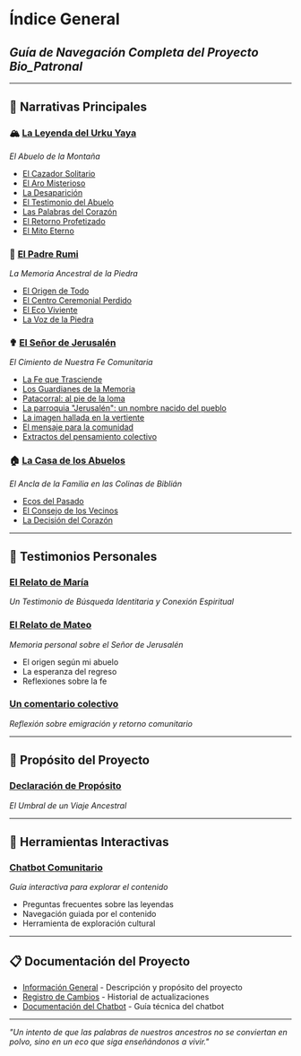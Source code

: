# Índice General
## *Guía de Navegación Completa del Proyecto Bio_Patronal*

---

## 📖 **Narrativas Principales**

### 🏔️ [La Leyenda del Urku Yaya](./Relato.md#la-leyenda-del-urku-yaya)
*El Abuelo de la Montaña*
- [El Cazador Solitario](./Relato.md#el-cazador-solitario)
- [El Aro Misterioso](./Relato.md#el-aro-misterioso)
- [La Desaparición](./Relato.md#la-desaparicion)
- [El Testimonio del Abuelo](./Relato.md#el-testimonio-del-abuelo)
- [Las Palabras del Corazón](./Relato.md#las-palabras-del-corazon)
- [El Retorno Profetizado](./Relato.md#el-retorno-profetizado)
- [El Mito Eterno](./Relato.md#el-mito-eterno)

### 🗿 [El Padre Rumi](./Relato.md#el-padre-rumi)
*La Memoria Ancestral de la Piedra*
- [El Origen de Todo](./Relato.md#el-origen-de-todo)
- [El Centro Ceremonial Perdido](./Relato.md#el-centro-ceremonial-perdido)
- [El Eco Viviente](./Relato.md#el-eco-viviente)
- [La Voz de la Piedra](./Relato.md#la-voz-de-la-piedra)

### ✟ [El Señor de Jerusalén](./Relato.md#el-senor-de-jerusalen)
*El Cimiento de Nuestra Fe Comunitaria*
- [La Fe que Trasciende](./Relato.md#la-fe-que-trasciende)
- [Los Guardianes de la Memoria](./Relato.md#los-guardianes-de-la-memoria)
- [Patacorral: al pie de la loma](./Relato.md#patacorral-al-pie-de-la-loma)
- [La parroquia "Jerusalén": un nombre nacido del pueblo](./Relato.md#la-parroquia-jerusalen-un-nombre-nacido-del-pueblo)
- [La imagen hallada en la vertiente](./Relato.md#la-imagen-hallada-en-la-vertiente)
- [El mensaje para la comunidad](./Relato.md#el-mensaje-para-la-comunidad)
- [Extractos del pensamiento colectivo](./Relato.md#extractos-del-pensamiento-colectivo)

### 🏠 [La Casa de los Abuelos](./Relato.md#la-casa-de-los-abuelos)
*El Ancla de la Familia en las Colinas de Biblián*
- [Ecos del Pasado](./Relato.md#ecos-del-pasado)
- [El Consejo de los Vecinos](./Relato.md#el-consejo-de-los-vecinos)
- [La Decisión del Corazón](./Relato.md#la-decision-del-corazon)

---

## 👤 **Testimonios Personales**

### [El Relato de María](./El_relato_de_Maria.md)
*Un Testimonio de Búsqueda Identitaria y Conexión Espiritual*

### [El Relato de Mateo](./El_relato_de_Mateo.md)
*Memoria personal sobre el Señor de Jerusalén*
- El origen según mi abuelo
- La esperanza del regreso
- Reflexiones sobre la fe

### [Un comentario colectivo](./Un_comentario_Colectivo.md)
*Reflexión sobre emigración y retorno comunitario*

---

## 🎯 **Propósito del Proyecto**

### [Declaración de Propósito](./Relato.md#declaracion-de-proposito)
*El Umbral de un Viaje Ancestral*

---

## 🤖 **Herramientas Interactivas**

### [Chatbot Comunitario](./chatbot/)
*Guía interactiva para explorar el contenido*
- Preguntas frecuentes sobre las leyendas
- Navegación guiada por el contenido
- Herramienta de exploración cultural

---

## 📋 **Documentación del Proyecto**

- [Información General](./README.md) - Descripción y propósito del proyecto
- [Registro de Cambios](./CHANGELOG.md) - Historial de actualizaciones
- [Documentación del Chatbot](./chatbot/README.md) - Guía técnica del chatbot

---

*"Un intento de que las palabras de nuestros ancestros no se conviertan en polvo, sino en un eco que siga enseñándonos a vivir."*
